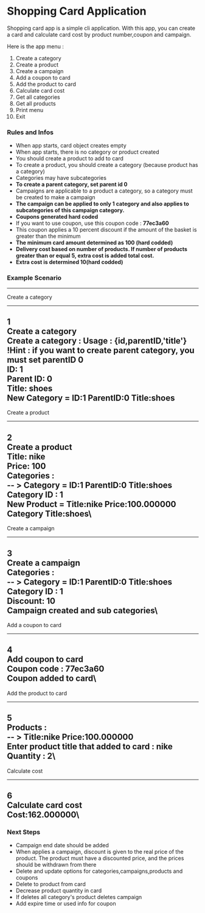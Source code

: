 # Shopping Card Application

Shopping card app is a simple cli application. With this app,
you can create a card and calculate card cost by product number,coupon
and campaign.

Here is the app menu : 

1) Create a category
2) Create a product
3) Create a campaign
4) Add a coupon to card
5) Add the product to card
6) Calculate card cost
7) Get all categories
8) Get all products
9) Print menu
10) Exit

### Rules and Infos

- When app starts, card object creates empty
- When app starts, there is no category or product created
- You should create a product to add to card
- To create a product, you should create a category (because product has a category)
- Categories may have subcategories
- **To create a parent category, set parent id 0**
- Campaigns are applicable to a product a category, 
so a category must be created to make a campaign
- **The campaign can be applied to only 1 category 
and also applies to subcategories of this campaign category.**
- **Coupons generated hard coded**
- If you want to use coupon, use this coupon code : **77ec3a60**
- This coupon applies a 10 percent discount 
if the amount of the basket is greater than the minimum
- **The minimum card amount determined as 100 (hard codded)**
- **Delivery cost based on number of products. If number of products greater than
or equal 5, extra cost is added total cost.**
- **Extra cost is determined 10(hard codded)**


### Example Scenario

---------------------
Create a category

---------------------
1\
Create a category\
Create a category : Usage : {id,parentID,'title'}\
!Hint : if you want to create parent category, you must set parentID 0\
ID: 1\
Parent ID: 0\
Title: shoes\
New Category = ID:1 ParentID:0 Title:shoes
---------------------

Create a product

---------------------
2\
Create a product\
Title: nike\
Price: 100\
Categories : \
         -- > Category = ID:1 ParentID:0 Title:shoes\
Category ID : 1\
New Product = Title:nike Price:100.000000 Category Title:shoes\
---------------------


Create a campaign

---------------------
3\
Create a campaign\
Categories : \
         -- > Category = ID:1 ParentID:0 Title:shoes\
Category ID : 1\
Discount: 10\
Campaign created and sub categories\
---------------------

Add a coupon to card

---------------------
4\
Add coupon to card\
Coupon code : 77ec3a60\
Coupon added to card\
---------------------

Add the product to card

---------------------
5\
Products : \
         -- > Title:nike Price:100.000000\
Enter product title that added to card : nike\
Quantity : 2\
---------------------

Calculate cost

---------------------
6\
Calculate card cost\
Cost:162.000000\
---------------------

### Next Steps

- Campaign end date should be added
- When applies a campaign, discount is given to the real price of the product.
The product must have a discounted price, 
and the prices should be withdrawn from there
- Delete and update options for categories,campaigns,products and coupons
- Delete to product from card
- Decrease product quantity in card
- If deletes all category's product deletes campaign
- Add expire time or used info for coupon


